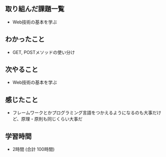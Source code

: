 ## 取り組んだ課題一覧
- Web技術の基本を学ぶ
## わかったこと
- GET, POSTメソッドの使い分け
## 次やること
- Web技術の基本を学ぶ
## 感じたこと
- フレームワークとかプログラミング言語をつかえるようになるのも大事だけど、原理・原則も同じくらい大事だ
## 学習時間
- 2時間 (合計 100時間)
